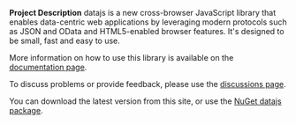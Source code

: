 **Project Description**
datajs is a new cross-browser JavaScript library that enables data-centric web applications by leveraging modern protocols such as JSON and OData and HTML5-enabled browser features. It's designed to be small, fast and easy to use.

<!-- More information on how to use this library is available on the [documentation page](http://datajs.codeplex.com/documentation). -->

More information on how to use this library is available on the [documentation page](./Documentation.md).

To discuss problems or provide feedback, please use the [discussions page](http://datajs.codeplex.com/discussions).

You can download the latest version from this site, or use the [NuGet datajs package](http://nuget.org/List/Packages/datajs).
